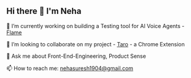## Hi there 👋 I'm Neha
🔭 I’m currently working on building a Testing tool for AI Voice Agents - [Flame](withflame.com)

👯 I’m looking to collaborate on my project - [Taro](https://github.com/NehaMadnani/taro-app) - a Chrome Extension 

💬 Ask me about Front-End-Engineering, Product Sense

📫 How to reach me: nehasuresh1904@gmail.com
<!--
**NehaMadnani/NehaMadnani** is a ✨ _special_ ✨ repository because its `README.md` (this file) appears on your GitHub profile.

Here are some ideas to get you started:

  🔭 I’m currently working on building a Testing tool for AI Voice Agents
- 🌱 I’m currently learning Next JS
- 👯 I’m looking to collaborate on ...
- 🤔 I’m looking for help with ...
- 💬 Ask me about Front-End-Engineering, Product Sense
- 📫 How to reach me: nehasuresh1904@gmail.com
- 😄 Pronouns: ...
- ⚡ Fun fact: ...
-->
